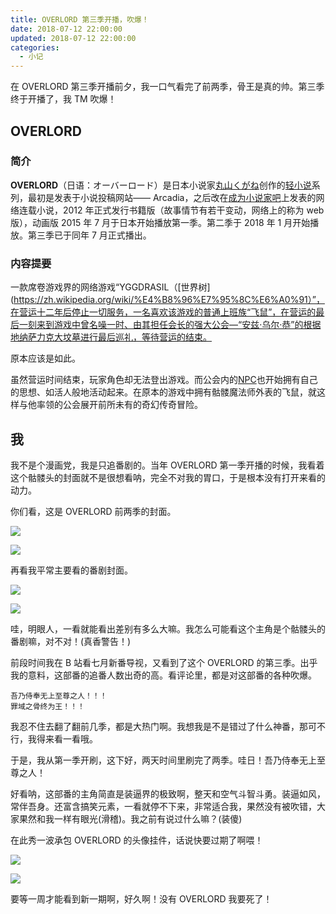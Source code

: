 ```yaml
---
title: OVERLORD 第三季开播，吹爆！
date: 2018-07-12 22:00:00
updated: 2018-07-12 22:00:00
categories:
  - 小记
---
```


在 OVERLORD 第三季开播前夕，我一口气看完了前两季，骨王是真的帅。第三季终于开播了，我 TM 吹爆！

<!--more-->

## OVERLORD

### 简介

**OVERLORD**（日语：オーバーロード）是日本小说家[丸山くがね](https://zh.wikipedia.org/w/index.php?title=%E4%B8%B8%E5%B1%B1%E3%81%8F%E3%81%8C%E3%81%AD&action=edit&redlink=1)创作的[轻小说](https://zh.wikipedia.org/wiki/%E8%BC%95%E5%B0%8F%E8%AA%AA)系列，最初是发表于小说投稿网站—— Arcadia，之后改在[成为小说家吧](https://zh.wikipedia.org/wiki/%E6%88%90%E7%82%BA%E5%B0%8F%E8%AA%AA%E5%AE%B6%E5%90%A7)上发表的网络连载小说，2012 年正式发行书籍版（故事情节有若干变动，网络上的称为 web 版），动画版 2015 年 7 月于日本开始播放第一季。第二季于 2018 年 1 月开始播放。第三季已于同年 7 月正式播出。

### 内容提要

一款席卷游戏界的网络游戏“YGGDRASIL（[世界树](https://zh.wikipedia.org/wiki/%E4%B8%96%E7%95%8C%E6%A0%91）”，在营运十二年后停止一切服务，一名喜欢该游戏的普通上班族“飞鼠”，在营运的最后一刻来到游戏中曾名噪一时、由其担任会长的强大公会—“安兹·乌尔·恭”的根据地纳萨力克大坟墓进行最后巡礼，等待营运的结束。

原本应该是如此。

虽然营运时间结束，玩家角色却无法登出游戏。而公会内的[NPC](https://zh.wikipedia.org/wiki/NPC)也开始拥有自己的思想、如活人般地活动起来。在原本的游戏中拥有骷髅魔法师外表的飞鼠，就这样与他率领的公会展开前所未有的奇幻传奇冒险。

## 我

我不是个漫画党，我是只追番剧的。当年 OVERLORD 第一季开播的时候，我看着这个骷髅头的封面就不是很想看呐，完全不对我的胃口，于是根本没有打开来看的动力。

你们看，这是 OVERLORD 前两季的封面。

![](https://img.iszy.cc/20190318215422.png)

![](https://img.iszy.cc/20190318215433.png)

再看我平常主要看的番剧封面。

![](https://img.iszy.cc/20190318215445.png)

![](https://img.iszy.cc/20190318215457.png)

哇，明眼人，一看就能看出差别有多么大嘛。我怎么可能看这个主角是个骷髅头的番剧嘛，对不对！(真香警告！)

前段时间我在 B 站看七月新番导视，又看到了这个 OVERLORD 的第三季。出乎我的意料，这部番的追番人数出奇的高。看评论里，都是对这部番的各种吹爆。

```
吾乃侍奉无上至尊之人！！！
罪域之骨终为王！！！
```

我忍不住去翻了翻前几季，都是大热门啊。我想我是不是错过了什么神番，那可不行，我得来看一看哦。

于是，我从第一季开刷，这下好，两天时间里刷完了两季。哇日！吾乃侍奉无上至尊之人！

好看呐，这部番的主角简直是装逼界的极致啊，整天和空气斗智斗勇。装逼如风，常伴吾身。还富含搞笑元素，一看就停不下来，非常适合我，果然没有被吹错，大家果然和我一样有眼光(滑稽)。我之前有说过什么嘛？(装傻)

在此秀一波承包 OVERLORD 的头像挂件，话说快要过期了啊喂！

![](https://img.iszy.cc/20190318215532.png)

![](https://img.iszy.cc/20190318215548.png)

要等一周才能看到新一期啊，好久啊！没有 OVERLORD 我要死了！
